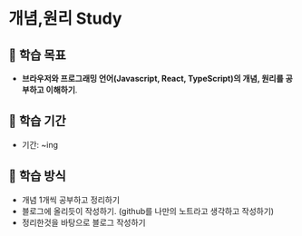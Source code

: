 # 개념,원리 Study

## 📌 학습 목표

- <b>브라우저와 프로그래밍 언어(Javascript, React, TypeScript)의 개념, 원리를 공부하고 이해하기</b>.

## 📆 학습 기간

- 기간: ~ing

## 📕 학습 방식

- 개념 1개씩 공부하고 정리하기
- 블로그에 올리듯이 작성하기. (github를 나만의 노트라고 생각하고 작성하기)
- 정리한것을 바탕으로 블로그 작성하기
